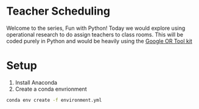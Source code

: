 # Teacher Scheduling
Welcome to the series, Fun with Python! Today we would explore using operational research to do assign teachers to class rooms. This will be coded purely in Python and would be heavily using the [Google OR Tool kit](https://developers.google.com/optimization/)

# Setup
1. Install Anaconda
2. Create a conda envrionment
```bash
conda env create -f environment.yml
```

# 